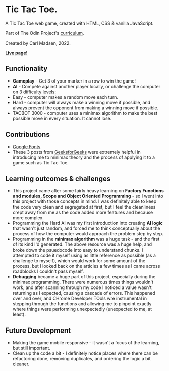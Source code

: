 # Tic Tac Toe.

A Tic Tac Toe web game, created with HTML, CSS & vanilla JavaScript.

Part of The Odin Project's [curriculum](https://www.theodinproject.com/lessons/node-path-javascript-tic-tac-toe).

Created by Carl Madsen, 2022.

**[Live page!](https://elsaepo.github.io/odin-tic-tac-toe/)**

## Functionality

* **Gameplay** - Get 3 of your marker in a row to win the game!
* **AI** - Compete against another player locally, or challenge the computer on 3 difficulty levels:
* Easy - computer makes a random move each turn.
* Hard - computer will always make a winning move if possible, and always prevent the opponent from making a winning move if possible.
* TACBOT 3000 - computer uses a minimax algorithm to make the best possible move in every situation. It cannot lose.

## Contributions

* [Google Fonts](https://fonts.google.com/)
* These 3 posts from [GeeksforGeeks](https://www.geeksforgeeks.org/minimax-algorithm-in-game-theory-set-1-introduction/) were extremely helpful in introducing me to minimax theory and the process of applying it to a game such as Tic Tac Toe.

## Learning outcomes & challenges

* This project came after some fairly heavy learning on **Factory Functions and modules, Scope and Object Oriented Programming** - so I went into this project with those concepts in mind. I was definitely able to keep the code very clean and segregated at first, but I feel the cleanliness crept away from me as the code added more features and because more complex.
* Programming the Hard AI was my first introduction into creating **AI logic** that wasn't just random, and forced me to think conceptually about the process of how the computer would approach the problem step by step.
* Programming in the **minimax algorithm** was a huge task - and the first of its kind I'd generated. The above resource was a huge help, and broke down the psuedocode into easy to understand chunks. I attempted to code it myself using as little reference as possible (as a challenge to myself), which would work for some amount of the process, but I looked back on the articles a few times as I came across roadblocks I couldn't pass myself.
* **Debugging** became a huge part of this project, especially during the minimax programming. There were numerous times things wouldn't work, and after scanning through my code I noticed a value wasn't returning as I expected, causing a cascade of errors. This happened over and over, and CHrome Developer TOols wre instrumental in stepping through the functions and allowing me to pinpoint exactly where things were performing unexpectedly (unexpected to me, at least).

## Future Development

* Making the game mobile responsive - it wasn't a focus of the learning, but still important.
* Clean up the code a bit - I definitely notice places where there can be refactoring done, removing duplicates, and ordering the logic a bit cleaner.